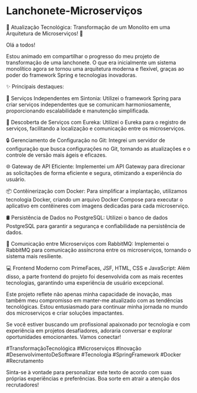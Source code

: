 # Lanchonete-Microserviços

🚀 Atualização Tecnológica: Transformação de um Monolito em uma Arquitetura de Microserviços! 🚀

Olá a todos!

Estou animado em compartilhar o progresso do meu projeto de transformação de uma lanchonete. O que era inicialmente um sistema monolítico agora se tornou uma arquitetura moderna e flexível, graças ao poder do framework Spring e tecnologias inovadoras.

✨ Principais destaques:

🔗 Serviços Independentes em Sintonia: Utilizei o framework Spring para criar serviços independentes que se comunicam harmoniosamente, proporcionando escalabilidade e manutenção simplificada.

🚀 Descoberta de Serviços com Eureka: Utilizei o Eureka para o registro de serviços, facilitando a localização e comunicação entre os microserviços.

🔒 Gerenciamento de Configuração no Git: Integrei um servidor de configuração que busca configurações no Git, tornando as atualizações e o controle de versão mais ágeis e eficazes.

🌐 Gateway de API Eficiente: Implementei um API Gateway para direcionar as solicitações de forma eficiente e segura, otimizando a experiência do usuário.

📦 Contêinerização com Docker: Para simplificar a implantação, utilizamos tecnologia Docker, criando um arquivo Docker Compose para executar o aplicativo em contêineres com imagens dedicadas para cada microserviço.

🛢️ Persistência de Dados no PostgreSQL: Utilizei o banco de dados PostgreSQL para garantir a segurança e confiabilidade na persistência de dados.

🐰 Comunicação entre Microserviços com RabbitMQ: Implementei o RabbitMQ para comunicação assíncrona entre os microserviços, tornando o sistema mais resiliente.

💻 Frontend Moderno com PrimeFaces, JSF, HTML, CSS e JavaScript: Além disso, a parte frontend do projeto foi desenvolvida com as mais recentes tecnologias, garantindo uma experiência de usuário excepcional.

Este projeto reflete não apenas minha capacidade de inovação, mas também meu compromisso em manter-me atualizado com as tendências tecnológicas. Estou entusiasmado para continuar minha jornada no mundo dos microserviços e criar soluções impactantes.

Se você estiver buscando um profissional apaixonado por tecnologia e com experiência em projetos desafiadores, adoraria conversar e explorar oportunidades emocionantes. Vamos conectar!

#TransformaçãoTecnológica #Microserviços #Inovação #DesenvolvimentoDeSoftware #Tecnologia #SpringFramework #Docker #Recrutamento

Sinta-se à vontade para personalizar este texto de acordo com suas próprias experiências e preferências. Boa sorte em atrair a atenção dos recrutadores!
